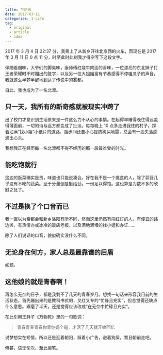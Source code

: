 ```yaml
---
title: 至京思
date: 2017-03-11
categories: 1-Life
tag:
  - original
  - article
  - idea
---
```


2017 年 3 月 4 日 22:37 分，我乘上了从新乡开往北京西的火车，而现在是 2017 年 3 月 11 日 0 点 11 分，时至此时此刻我才得空写下这段文字。

伴随着烟味，大爷们的脚臭味，康师傅红烧牛肉面的香味，一位漂亮的东北妹子打王者荣耀时不时蹦出的脏字，以及另一位大姐姐富有节奏感得不停嗑瓜子的声音，我就这么半梦半醒地到达了传说中的雾都。

自此，我也成为了一名北漂。

## 只一天，我所有的新奇感就被现实冲跨了

出了校门才意识到生活原来是一件这么力不从心的事情。在起得早睡得晚住得远盖得薄面前，一切的诗与远方都变成了扯淡。每每晚上 10 点多走进我住的村子，踩着沾满“找小姐”小纸片的道路，踱步间还要小心提防狗屎地雷，总会有一股失落感涌出心头。

我想我正在经历每一名北漂都不得不经历的那一段最难受的时光。

## 能吃饱就行

这边的饭菜确实是贵，味道也只能说凑合。好在我不是一个挑食的人，除了蒜苔几乎没有不吃的蔬菜。至于分量倒是挺给劲，一份足以得饱。这也算是为数不多的欣慰之处了。

## 不过是换了个口音而已

我一直以为帝都会和新乡洛阳有所不同，然而这里仍然有闯红灯的人，有便宜的路边摊，有热情亦或冰冷的饭店老板，以及满地满墙的找小姐和办证……

除了人们说话的口音，貌似确实没什么不同。

## 无论身在何方，家人总是最靠谱的后盾

如题。

## 这他娘的就是青春啊！

再怎么无奈的日子，都是我剩不了几天的青春岁月。想找一句话来形容我目前的生活状态，首先蹦出来的是教科书式的，又红又专的“忙碌且充实”，但总觉得还缺点什么意思。琢磨了半天，还是觉得应该改成“在无奈中忙碌且充实”。

在此引用王胖子《万物死》里的一句歌词：

> 青春青春青春你青你妈个逼，才活了几天就开始回忆

说梦想实在矫情，所以还是迎着朝阳，踩着小广告，避着狗屎，暂且朝前走吧。

倦甚，语无伦次，至此搁笔。
